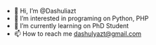 - 👋 Hi, I’m @Dashuliazt
- 👀 I’m interested in programing on Python, PHP
- 🌱 I’m currently learning on PhD Student 
- 📫 How to reach me dashulyazt@gmail.com

<!---
Dashuliazt/Dashuliazt is a ✨ special ✨ repository because its `README.md` (this file) appears on your GitHub profile.
You can click the Preview link to take a look at your changes.
--->
